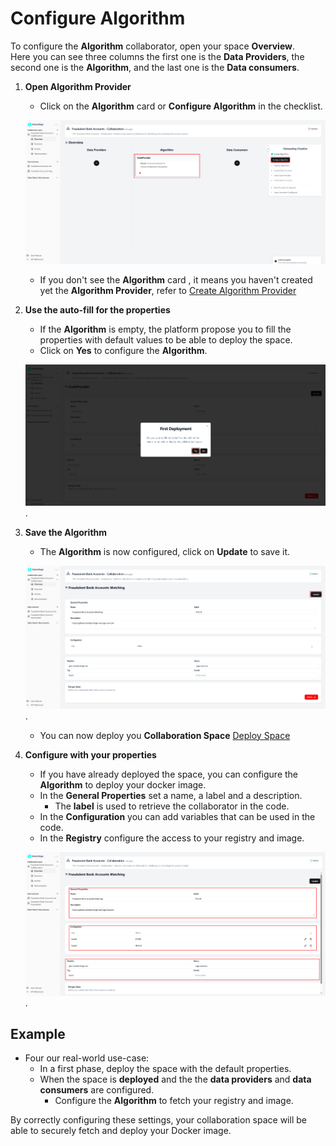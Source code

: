 # Configure Algorithm

To configure the **Algorithm** collaborator, open your space **Overview**.  
Here you can see three columns the first one is the **Data Providers**, the second one is the **Algorithm**, and the last one is the **Data consumers**.  

1. **Open Algorithm Provider**  

    - Click on the **Algorithm** card or **Configure Algorithm** in the checklist.   

    ![screenshot of space dashboard](img/06_space_algo_created.png)

    - If you don't see the **Algorithm** card , it means you haven't created yet the **Algorithm Provider**, refer to [Create Algorithm Provider](/docs/user-manual/code-provider/create-invite)  


2. **Use the auto-fill for the properties**   

    - If the **Algorithm** is empty, the platform propose you to fill the properties with default values to be able to deploy the space.  
    - Click on **Yes** to configure the **Algorithm**.   

    ![screenshot of auto-fill algorithm](img/07_configure_algo_default_values_message.png).   

2. **Save the Algorithm**   

    - The **Algorithm** is now configured, click on **Update** to save it.

    ![screenshot of filled algorithm](img/09__no_env_space_algo_configured.png).   


    - You can now deploy you **Collaboration Space** [Deploy Space](/docs/user-manual/collaboration-space-owner/cage-management/deploy-cage)  

3. **Configure with your properties** 

    - If you have already deployed the space, you can configure the **Algorithm** to deploy your docker image. 
    - In the **General Properties** set a name, a label and a description.
        - The **label** is used to retrieve the collaborator in the code.       
    - In the **Configuration** you can add variables that can be used in the code.  
    - In the **Registry** configure the access to your registry and image.  

    ![screenshot of filled algorithm](img/09_space_algo_configured.png).   

## Example

- Four our real-world use-case:
    - In a first phase, deploy the space with the default properties.
    - When the space is **deployed** and the the **data providers** and **data consumers** are configured.
        - Configure the **Algorithm** to fetch your registry and image.   

By correctly configuring these settings, your collaboration space will be able to securely fetch and deploy your Docker image.
